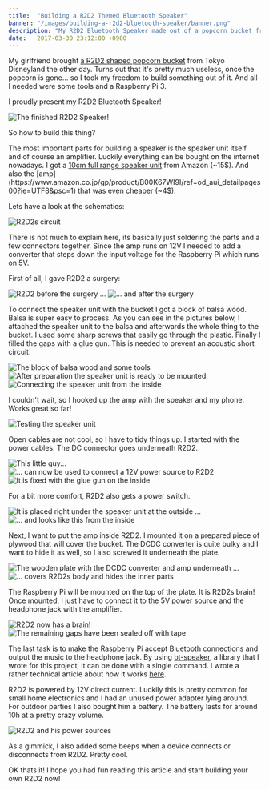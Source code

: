 ```yaml
---
title:  "Building a R2D2 Themed Bluetooth Speaker"
banner: "/images/building-a-r2d2-bluetooth-speaker/banner.png"
description: "My R2D2 Bluetooth Speaker made out of a popcorn bucket from Tokyo Disneyland."
date:   2017-03-30 23:12:00 +0900
---
```


My girlfriend brought [a R2D2 shaped popcorn bucket](https://www.google.co.jp/search?q=r2d2+popcorn+bucket&tbm=isch) from Tokyo Disneyland the other day.
Turns out that it's pretty much useless, once the popcorn is gone... so I took my freedom to build something out of it.
And all I needed were some tools and a Raspberry Pi 3.

I proudly present my R2D2 Bluetooth Speaker!

![The finished R2D2 Speaker!](/images/building-a-r2d2-bluetooth-speaker/r2d21.png)

So how to build this thing?

The most important parts for building a speaker is the speaker unit itself and of course an amplifier.
Luckily everything can be bought on the internet nowadays.
I got a [10cm full range speaker unit](https://www.amazon.co.jp/gp/product/B009V58142/ref=oh_aui_detailpage_o01_s00?ie=UTF8&psc=1) from Amazon (~15$).
And also the [amp](https://www.amazon.co.jp/gp/product/B00K67WI9I/ref=od_aui_detailpages00?ie=UTF8&psc=1) that was even cheaper (~4$).

Lets have a look at the schematics:

![R2D2s circuit](/images/building-a-r2d2-bluetooth-speaker/circuit.png)

There is not much to explain here, its basically just soldering the parts and a few connectors together.
Since the amp runs on 12V I needed to add a converter that steps down the input voltage for the Raspberry Pi which runs on 5V.

First of all, I gave R2D2 a surgery:

![R2D2 before the surgery ...](/images/building-a-r2d2-bluetooth-speaker/r2d2_1.png)
![... and after the surgery](/images/building-a-r2d2-bluetooth-speaker/r2d2_2.png)

To connect the speaker unit with the bucket I got a block of balsa wood.
Balsa is super easy to process.
As you can see in the pictures below, I attached the speaker unit to the balsa and afterwards the whole thing to the bucket.
I used some sharp screws that easily go through the plastic.
Finally I filled the gaps with a glue gun.
This is needed to prevent an acoustic short circuit.

![The block of balsa wood and some tools](/images/building-a-r2d2-bluetooth-speaker/r2d2_3.png)
![After preparation the speaker unit is ready to be mounted](/images/building-a-r2d2-bluetooth-speaker/r2d2_5.png)
![Connecting the speaker unit from the inside](/images/building-a-r2d2-bluetooth-speaker/r2d2_6.png)

I couldn't wait, so I hooked up the amp with the speaker and my phone.
Works great so far!

![Testing the speaker unit](/images/building-a-r2d2-bluetooth-speaker/r2d2_12.png)

Open cables are not cool, so I have to tidy things up.
I started with the power cables.
The DC connector goes underneath R2D2.

![This little guy...](/images/building-a-r2d2-bluetooth-speaker/r2d2_7.png)
![... can now be used to connect a 12V power source to R2D2](/images/building-a-r2d2-bluetooth-speaker/r2d2_9.png)
![It is fixed with the glue gun on the inside](/images/building-a-r2d2-bluetooth-speaker/r2d2_8.png)

For a bit more comfort, R2D2 also gets a power switch.

![It is placed right under the speaker unit at the outside ...](/images/building-a-r2d2-bluetooth-speaker/r2d2_11.png)
![... and looks like this from the inside](/images/building-a-r2d2-bluetooth-speaker/r2d2_10.png)

Next, I want to put the amp inside R2D2.
I mounted it on a prepared piece of plywood that will cover the bucket.
The DCDC converter is quite bulky and I want to hide it as well, so I also screwed it underneath the plate.

![The wooden plate with the DCDC converter and amp underneath ...](/images/building-a-r2d2-bluetooth-speaker/r2d2_14.png)
![... covers R2D2s body and hides the inner parts](/images/building-a-r2d2-bluetooth-speaker/r2d2_15.png)

The Raspberry Pi will be mounted on the top of the plate.
It is R2D2s brain!
Once mounted, I just have to connect it to the 5V power source and the headphone jack with the amplifier.

![R2D2 now has a brain!](/images/building-a-r2d2-bluetooth-speaker/r2d2_16.png)
![The remaining gaps have been sealed off with tape](/images/building-a-r2d2-bluetooth-speaker/r2d2_17.png)

The last task is to make the Raspberry Pi accept Bluetooth connections and output the music to the headphone jack.
By using [bt-speaker](https://github.com/lukasjapan/bt-speaker), a library that I wrote for this project, it can be done with a single command.
I wrote a rather technical article about how it works [here](/2017/creating-a-blootooth-speaker-with-raspberrypi-3/).

R2D2 is powered by 12V direct current.
Luckily this is pretty common for small home electronics and I had an unused power adapter lying around.
For outdoor parties I also bought him a battery.
The battery lasts for around 10h at a pretty crazy volume.

![R2D2 and his power sources](/images/building-a-r2d2-bluetooth-speaker/r2d2_18.png)

As a gimmick, I also added some beeps when a device connects or disconnects from R2D2.
Pretty cool.

OK thats it!
I hope you had fun reading this article and start building your own R2D2 now!
